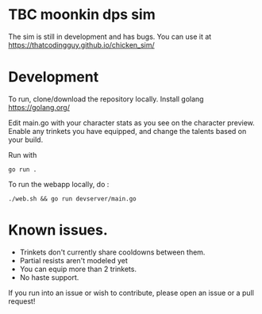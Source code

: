 # TBC moonkin dps sim

The sim is still in development and has bugs.
You can use it at https://thatcodingguy.github.io/chicken_sim/

# Development

To run, clone/download the repository locally.
Install golang https://golang.org/

Edit main.go with your character stats as you see on the character preview.
Enable any trinkets you have equipped, and change the talents based on your build.

Run with 
```
go run .
```

To run the webapp locally, do :
```
./web.sh && go run devserver/main.go 
```

# Known issues.
- Trinkets don't currently share cooldowns between them.
- Partial resists aren't modeled yet
- You can equip more than 2 trinkets.
- No haste support.

If you run into an issue or wish to contribute, please open an issue or a pull request!
